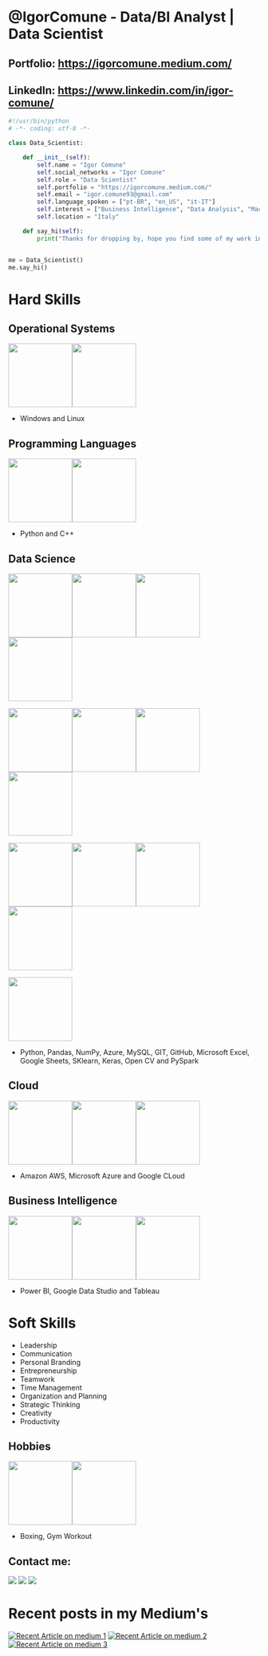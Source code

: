 # @IgorComune - Data/BI Analyst | Data Scientist
## Portfolio: https://igorcomune.medium.com/
## LinkedIn: https://www.linkedin.com/in/igor-comune/

```python
#!/usr/bin/python
# -*- coding: utf-8 -*-

class Data_Scientist:

    def __init__(self):
        self.name = "Igor Comune"
        self.social_networks = "Igor Comune"
        self.role = "Data Scientist"
        self.portfolio = "https://igorcomune.medium.com/"
        self.email = "igor.comune93@gmail.com"
        self.language_spoken = ["pt-BR", "en_US", "it-IT"]
        self.interest = ["Business Intelligence", "Data Analysis", "Machine Learning"]
        self.location = "Italy"

    def say_hi(self):
        print("Thanks for dropping by, hope you find some of my work interesting.")


me = Data_Scientist()
me.say_hi()
```

# Hard Skills
## Operational Systems

<img height="128" width="128" src="https://upload.wikimedia.org/wikipedia/commons/4/48/Windows_logo_-_2012_%28dark_blue%29.svg" /><img height="128" width="128" src="https://upload.wikimedia.org/wikipedia/commons/thumb/3/35/Tux.svg/800px-Tux.svg.png" />

- Windows and Linux

## Programming Languages
<img height="128" width="128" src="https://upload.wikimedia.org/wikipedia/commons/thumb/c/c3/Python-logo-notext.svg/1200px-Python-logo-notext.svg.png" /><img height="128" width="128" src="https://upload.wikimedia.org/wikipedia/commons/thumb/1/18/ISO_C%2B%2B_Logo.svg/800px-ISO_C%2B%2B_Logo.svg.png" />

- Python and C++

## Data Science

<img height="128" width="128" src="https://cdn.jsdelivr.net/gh/devicons/devicon/icons/python/python-original.svg" /><img height="128" width="128" src="https://cdn.jsdelivr.net/gh/devicons/devicon/icons/pandas/pandas-original-wordmark.svg" /><img height="128" width="128" src="https://cdn.jsdelivr.net/gh/devicons/devicon/icons/numpy/numpy-original.svg" /><img height="128" width="128" src="https://cdn.jsdelivr.net/gh/devicons/devicon/icons/azure/azure-original-wordmark.svg" />

<img height="128" width="128" src="https://cdn.jsdelivr.net/gh/devicons/devicon/icons/mysql/mysql-plain-wordmark.svg" /><img height="128" width="128" src="https://cdn.jsdelivr.net/gh/devicons/devicon/icons/git/git-original.svg" /><img height="128" width="128" src="https://cdn.jsdelivr.net/gh/devicons/devicon/icons/github/github-original-wordmark.svg" /><img height="128" width="128" src="https://upload.wikimedia.org/wikipedia/commons/3/34/Microsoft_Office_Excel_%282019%E2%80%93present%29.svg" />

<img height="128" width="128" src="https://upload.wikimedia.org/wikipedia/commons/a/ae/Google_Sheets_2020_Logo.svg" /><img height="128" width="128" src="https://upload.wikimedia.org/wikipedia/commons/0/05/Scikit_learn_logo_small.svg" /><img height="128" width="128" src="https://upload.wikimedia.org/wikipedia/commons/thumb/a/ae/Keras_logo.svg/768px-Keras_logo.svg.png" /><img height="128" width="128" src="https://upload.wikimedia.org/wikipedia/commons/thumb/3/32/OpenCV_Logo_with_text_svg_version.svg/800px-OpenCV_Logo_with_text_svg_version.svg.png" />

<img height="128" width="128" src="https://bigdata-madesimple.com/wp-content/uploads/2019/03/PySpark.jpg" />


- Python, Pandas, NumPy, Azure, MySQL, GIT, GitHub, Microsoft Excel, Google Sheets, SKlearn, Keras, Open CV and PySpark


## Cloud
<img height="128" width="128" src="https://a0.awsstatic.com/libra-css/images/logos/aws_logo_smile_1200x630.png" /><img height="128" width="128" src="https://logosmarcas.net/wp-content/uploads/2021/05/Azure-Logo-2021-presente.jpg" /><img height="128" width="128" src="https://static.wikia.nocookie.net/logopedia/images/f/f4/GCloud_-_%281%29.svg/revision/latest/scale-to-width-down/512?cb=20190828135105" />

- Amazon AWS, Microsoft Azure and Google CLoud



## Business Intelligence
<img height="128" width="128" src="https://github.com/microsoft/PowerBI-Icons/blob/main/PNG/PowerBI.png?raw=true" /><img height="128" width="128" src="https://avatars.githubusercontent.com/u/36164477?s=200&v=4" /><img height="128" width="128" src="https://img.ibxk.com.br/2019/08/12/12154604838117.jpg" />

- Power BI, Google Data Studio and Tableau

# Soft Skills
- Leadership
- Communication
- Personal Branding
- Entrepreneurship
- Teamwork
- Time Management
- Organization and Planning
- Strategic Thinking
- Creativity
- Productivity

## Hobbies
<img height="128" width="128" src="https://cdn-icons-png.flaticon.com/512/140/140394.png" /><img height="128" width="128" src="https://freesvg.org/img/15-Hotel-Icon-Has-Gym.png" />

- Boxing, Gym Workout

## Contact me:

<div>

<a href="https://www.instagram.com/igorcomune/" target="_blank"><img src="https://img.shields.io/badge/-Instagram-%23E4405F?style=for-the-badge&logo=instagram&logoColor=white" target="_blank"></a>
<a href = "mailto:igor.comune93@gmail.com"><img src="https://img.shields.io/badge/Gmail-D14836?style=for-the-badge&logo=gmail&logoColor=white" target="_blank"></a>
<a href="https://www.linkedin.com/in/igor-comune/" target="_blank"><img src="https://img.shields.io/badge/-LinkedIn-%230077B5?style=for-the-badge&logo=linkedin&logoColor=white" target="_blank"></a>
</div>

# Recent posts in my Medium's

<a target="_blank" href="https://github-readme-medium-recent-article.vercel.app/medium/@igorcomune/0"><img src="https://github-readme-medium-recent-article.vercel.app/medium/@igorcomune/0" alt="Recent Article on medium 1"></img></a>
<a target="_blank" href="https://github-readme-medium-recent-article.vercel.app/medium/@igorcomune/1"><img src="https://github-readme-medium-recent-article.vercel.app/medium/@igorcomune/1" alt="Recent Article on medium 2"></img></a>
<a target="_blank" href="https://github-readme-medium-recent-article.vercel.app/medium/@igorcomune/2"><img src="https://github-readme-medium-recent-article.vercel.app/medium/@igorcomune/2" alt="Recent Article on medium 3"></img></a>

<!---
IgorComune/IgorComune is a ✨ special ✨ repository because its `README.md` (this file) appears on your GitHub profile.
You can click the Preview link to take a look at your changes.
--->
